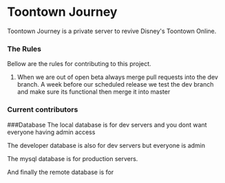 Toontown Journey
================
Toontown Journey is a private server to revive Disney's Toontown Online.

### The Rules

Bellow are the rules for contributing to this project.

1. When we are out of open beta always merge pull requests into the dev branch. A week before our scheduled release we test the dev branch and make sure its functional then merge it into master

### Current contributors


###Database
The local database is for dev servers and you dont want everyone having admin access

The developer database is also for dev servers but everyone is admin

The mysql database is for production servers.

And finally the remote database is for 
